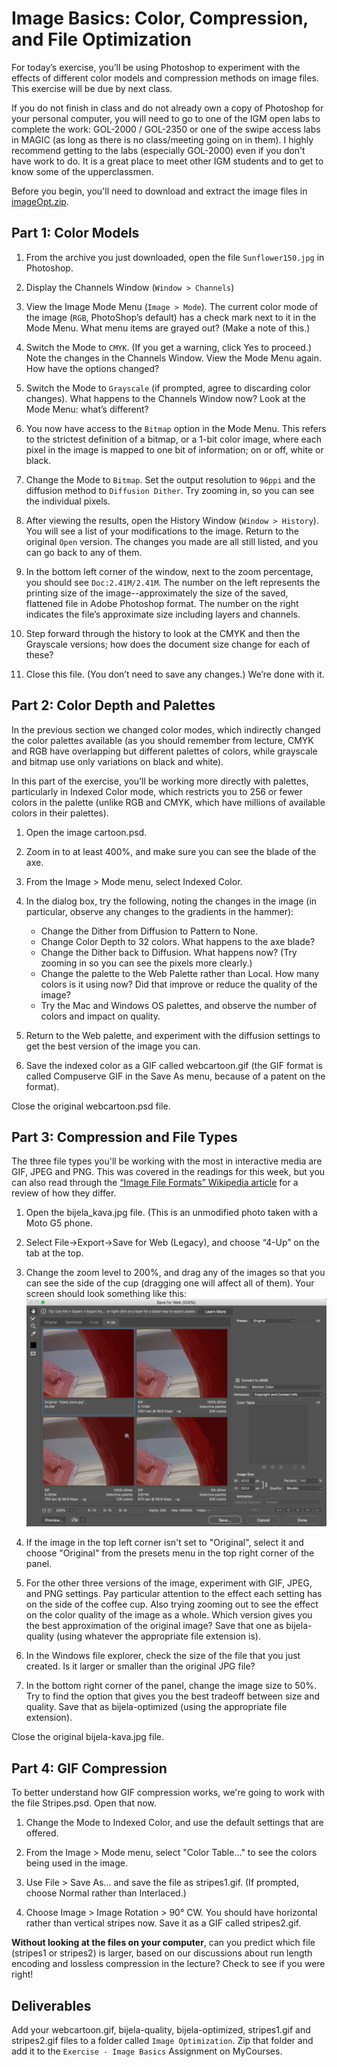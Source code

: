# Image Basics: Color, Compression, and File Optimization

For today’s exercise, you’ll be using Photoshop to experiment with the effects of different color models and compression methods on image files. This exercise will be due by next class.

If you do not finish in class and do not already own a copy of Photoshop for your personal computer, you will need to go to one of the IGM open labs to complete the work: GOL-2000 / GOL-2350 or one of the swipe access labs in MAGIC (as long as there is no class/meeting going on in them). I highly recommend getting to the labs (especially GOL-2000) even if you don't have work to do. It is a great place to meet other IGM students and to get to know some of the upperclassmen.

Before you begin, you'll need to download and extract the image files in [imageOpt.zip](imageOpt.zip).


## Part 1: Color Models

1.  From the archive you just downloaded, open the file `Sunflower150.jpg` in Photoshop.

2.  Display the Channels Window (`Window > Channels`)

3.  View the Image Mode Menu (`Image > Mode`). The current color mode of the image (`RGB`, PhotoShop’s default) has a check mark next to it in the Mode Menu. What menu items are grayed out? (Make a note of this.)

4.  Switch the Mode to `CMYK`. (If you get a warning, click Yes to proceed.) Note the changes in the Channels Window.
    View the Mode Menu again. How have the options changed?

5.  Switch the Mode to `Grayscale` (if prompted, agree to discarding color changes). What happens to the Channels Window now? Look at the Mode Menu: what’s different?

6.  You now have access to the `Bitmap` option in the Mode Menu. This refers to the strictest definition of a bitmap, or a 1-bit color image, where each pixel in the image is mapped to one bit of information; on or off, white or black.

7.  Change the Mode to `Bitmap`. Set the output resolution to `96ppi` and the diffusion method to `Diffusion Dither`. Try zooming in, so you can see the individual pixels.

8.  After viewing the results, open the History Window (`Window > History`). You will see a list of your modifications to the image. Return to the original `Open` version. The changes you made are all still listed, and you can go back to any of them.

9.  In the bottom left corner of the window, next to the zoom percentage, you should see `Doc:2.41M/2.41M`. The number on the left represents the printing size of the image--approximately the size of the saved, flattened file in Adobe Photoshop format. The number on the right indicates the file’s approximate size including layers and channels.

10. Step forward through the history to look at the CMYK and then the Grayscale versions; how does the document size change for each of these?

11. Close this file. (You don’t need to save any changes.) We’re done with it.


## Part 2: Color Depth and Palettes

In the previous section we changed color modes, which indirectly changed the color palettes available (as you should remember from lecture, CMYK and RGB have overlapping but different palettes of colors, while grayscale and bitmap use only variations on black and white).

In this part of the exercise, you’ll be working more directly with palettes, particularly in Indexed Color mode, which restricts you to 256 or fewer colors in the palette (unlike RGB and CMYK, which have millions of available colors in their palettes).

1.  Open the image cartoon.psd.

2.  Zoom in to at least 400%, and make sure you can see the blade of the axe.

3.  From the Image > Mode menu, select Indexed Color.

4.  In the dialog box, try the following, noting the changes in the image (in particular, observe any changes to the gradients in the hammer):
    -   Change the Dither from Diffusion to Pattern to None.
    -   Change Color Depth to 32 colors. What happens to the axe blade?
    -   Change the Dither back to Diffusion. What happens now? (Try zooming in so you can see the pixels more clearly.)
    -   Change the palette to the Web Palette rather than Local. How many colors is it using now? Did that improve or reduce the quality of the image?
    -   Try the Mac and Windows OS palettes, and observe the number of colors and impact on quality.

5.  Return to the Web palette, and experiment with the diffusion settings to get the best version of the image you can.

6.  Save the indexed color as a GIF called webcartoon.gif (the GIF format is called Compuserve GIF in the Save As menu, because of a patent on the format).

Close the original webcartoon.psd file.


## Part 3: Compression and File Types

The three file types you'll be working with the most in interactive media are GIF, JPEG and PNG. This was covered in the readings for this week, but you can also read through the [“Image File Formats” Wikipedia article](https://en.wikipedia.org/wiki/Image_file_formats) for a review of how they differ.

1.  Open the bijela_kava.jpg file. (This is an unmodified photo taken with a Moto G5 phone.

2.  Select File->Export->Save for Web (Legacy), and choose “4-Up” on the tab at the top.

3.  Change the zoom level to 200%, and drag any of the images so that you can see the side of the cup (dragging one will affect all of them). Your screen should look something like this:
![photoshop zoom example](bijela1.png)

4.  If the image in the top left corner isn't set to "Original", select it and choose "Original" from the presets menu in the top right corner of the panel.

5.  For the other three versions of the image, experiment with GIF, JPEG, and PNG settings. Pay particular attention to the effect each setting has on the side of the coffee cup. Also trying zooming out to see the effect on the color quality of the image as a whole. Which version gives you the best approximation of the original image? Save that one as bijela-quality (using whatever the appropriate file extension is).

6.  In the Windows file explorer, check the size of the file that you just created. Is it larger or smaller than the original JPG file?

7.  In the bottom right corner of the panel, change the image size to 50%. Try to find the option that gives you the best tradeoff between size and quality. Save that as bijela-optimized (using the appropriate file extension).

Close the original bijela-kava.jpg file.


## Part 4: GIF Compression

To better understand how GIF compression works, we're going to work with the file Stripes.psd. Open that now.

1.  Change the Mode to Indexed Color, and use the default settings that are offered.

2.  From the Image > Mode menu, select "Color Table..." to see the colors being used in the image.

3.  Use File > Save As... and save the file as stripes1.gif. (If prompted, choose Normal rather than Interlaced.)

4.  Choose Image > Image Rotation > 90° CW. You should have horizontal rather than vertical stripes now. Save it as a GIF called stripes2.gif.

**Without looking at the files on your computer**, can you predict which file (stripes1 or stripes2) is larger, based on our discussions about run length encoding and lossless compression in the lecture? Check to see if you were right!


## Deliverables

Add your webcartoon.gif, bijela-quality, bijela-optimized, stripes1.gif and stripes2.gif files to a folder called `Image Optimization`. Zip that folder and add it to the `Exercise - Image Basics` Assignment on MyCourses.
